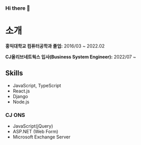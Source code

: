 ### Hi there 👋


 <h1>소개</h1>
    <div class="content">
        <p><strong>홍익대학교 컴퓨터공학과 졸업:</strong> 2016/03 ~ 2022.02 </p>
        <p><strong>CJ올리브네트웍스 입사(Business System Engineer):</strong> 2022/07 ~ </p>
    </div>
    <h2>Skills </h2>
    <ul class="tech-list">
        <li>JavaScript, TypeScript</li>
        <li>React.js</li>
        <li>Django</li>
        <li>Node.js</li>
    </ul>
    <h3>CJ ONS</h3>
    <ul class="tech-list">
        <li>JavaScript(jQuery)</li>
        <li>ASP.NET (Web Form)</li>
        <li>Microsoft Exchange Server</li>
    </ul>


